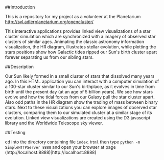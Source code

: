 ##Introduction

This is a repository for my project as a volunteer at the Planetarium http://svl.adlerplanetarium.org/opencluster/

This interactive applications provides linked view visualizations of a star cluster simulation which are synchronized with a imagery of observed star clusters of similar ages. Animating the classic astronomy information visualization, the HR diagram, illustrates stellar evolution, while plotting the stars positions show how Galactic tides ripped our Sun's birth cluster apart forever separating us from our sibling stars. 

##Description

Our Sun likely formed in a small cluster of stars that dissolved many years ago. In this HTML application you can interact with a computer simulation of a 100-star cluster similar to our Sun's birthplace, as it evolves in time from birth until the present day (at an age of 5 billion years). We see how stars evolve and how the tidal forces from our Galaxy pull the star cluster apart. Also odd paths in the HR diagram show the trading of mass between binary stars. Next to these visualizations you can explore images of observed star clusters, comparing them to our simulated cluster at a similar stage of its evolution. Linked view visualizations are created using the D3 javascript library and the Worldwide Telescope sky viewer.

##Testing

cd into the directory containing file `index.html` then type `python -m SimpleHTTPServer 8888` and open your browser at page (http://localhost:8888)[http://localhost:8888]
